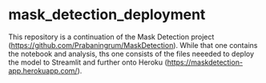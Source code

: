 # mask_detection_deployment

This repository is a continuation of the Mask Detection project (https://github.com/Prabaningrum/MaskDetection). While that one contains the notebook and analysis, ths one consists of the files neeeded to deploy the model to Streamlit and further onto Heroku (https://maskdetection-app.herokuapp.com/).
